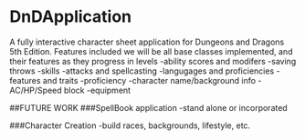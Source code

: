 # DnDApplication
A fully interactive character sheet application for Dungeons and Dragons 5th Edition. Features included we will be all base classes implemented, and their features as they progress in levels
-ability scores and modifers
-saving throws
-skills
-attacks and spellcasting
-langugages and proficiencies
-features and traits
-proficiency
-character name/background info
-AC/HP/Speed block
-equipment



##FUTURE WORK
###SpellBook application
-stand alone or incorporated

###Character Creation
-build races, backgrounds, lifestyle, etc.
